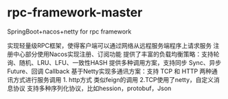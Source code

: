 # rpc-framework-master
SpringBoot+nacos+netty for rpc framework

实现轻量级RPC框架，使得客户端可以通过网络从远程服务端程序上请求服务 
注册中心部分使用Nacos实现注册、订阅功能
提供了丰富的负载均衡策略：支持轮询、随机、LRU、LFU、一致性HASH
提供多种调用方案，支持同步 Sync、异步 Future、回调 Callback
基于Netty实现多通讯方案：支持 TCP 和 HTTP 两种通讯方式进行服务调用
    1. http方式 类似feign的调用 
    2.TCP使用了netty，自定义消息协议
支持多种序列化协议，比如hession，protobuf，Json
